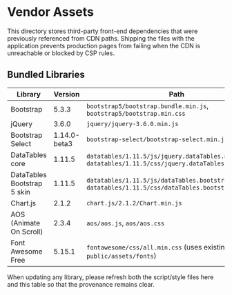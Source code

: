 # Vendor Assets

This directory stores third-party front-end dependencies that were previously referenced from CDN paths. Shipping the files with the application prevents production pages from failing when the CDN is unreachable or blocked by CSP rules.

## Bundled Libraries

| Library | Version | Path | Source |
| --- | --- | --- | --- |
| Bootstrap | 5.3.3 | `bootstrap5/bootstrap.bundle.min.js`, `bootstrap5/bootstrap.min.css` | https://github.com/twbs/bootstrap/tree/v5.3.3/dist |
| jQuery | 3.6.0 | `jquery/jquery-3.6.0.min.js` | https://github.com/jquery/jquery/tree/3.6.0/dist |
| Bootstrap Select | 1.14.0-beta3 | `bootstrap-select/bootstrap-select.min.js` | https://github.com/snapappointments/bootstrap-select/tree/1.14.0-beta3/dist |
| DataTables core | 1.11.5 | `datatables/1.11.5/js/jquery.dataTables.min.js`, `datatables/1.11.5/css/jquery.dataTables.min.css` | https://www.npmjs.com/package/datatables.net/v/1.11.5 |
| DataTables Bootstrap 5 skin | 1.11.5 | `datatables/1.11.5/js/dataTables.bootstrap5.min.js`, `datatables/1.11.5/css/dataTables.bootstrap5.min.css` | https://www.npmjs.com/package/datatables.net-bs5/v/1.11.5 |
| Chart.js | 2.1.2 | `chart.js/2.1.2/Chart.min.js` | https://github.com/chartjs/Chart.js/tree/v2.1.2/dist |
| AOS (Animate On Scroll) | 2.3.4 | `aos/aos.js`, `aos/aos.css` | https://github.com/michalsnik/aos/tree/v2.3.4/dist |
| Font Awesome Free | 5.15.1 | `fontawesome/css/all.min.css` (uses existing fonts in `public/assets/fonts`) | https://fontawesome.com/how-to-use/on-the-web/setup/hosting-font-awesome-yourself |

When updating any library, please refresh both the script/style files here and this table so that the provenance remains clear.
